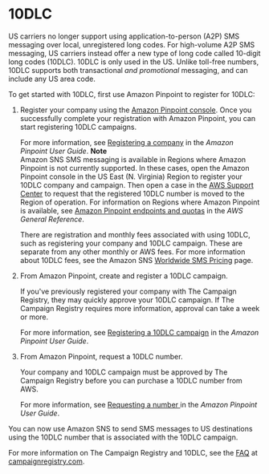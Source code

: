 # 10DLC<a name="channels-sms-originating-identities-10dlc"></a>

US carriers no longer support using application\-to\-person \(A2P\) SMS messaging over local, unregistered long codes\. For high\-volume A2P SMS messaging, US carriers instead offer a new type of long code called 10\-digit long codes \(10DLC\)\. 10DLC is only used in the US\. Unlike toll\-free numbers, 10DLC supports both transactional *and promotional* messaging, and can include any US area code\.

To get started with 10DLC, first use Amazon Pinpoint to register for 10DLC:

1. Register your company using the [Amazon Pinpoint console](https://console.aws.amazon.com/pinpoint/)\. Once you successfully complete your registration with Amazon Pinpoint, you can start registering 10DLC campaigns\.

   For more information, see [Registering a company](https://docs.aws.amazon.com/pinpoint/latest/userguide/settings-register-company.html) in the *Amazon Pinpoint User Guide*\.
**Note**  
Amazon SNS SMS messaging is available in Regions where Amazon Pinpoint is not currently supported\. In these cases, open the Amazon Pinpoint console in the US East \(N\. Virginia\) Region to register your 10DLC company and campaign\. Then open a case in the [AWS Support Center](https://console.aws.amazon.com/support/home#/) to request that the registered 10DLC number is moved to the Region of operation\. For information on Regions where Amazon Pinpoint is available, see [Amazon Pinpoint endpoints and quotas](https://docs.aws.amazon.com/general/latest/gr/pinpoint.html) in the *AWS General Reference*\.

   There are registration and monthly fees associated with using 10DLC, such as registering your company and 10DLC campaign\. These are separate from any other monthly or AWS fees\. For more information about 10DLC fees, see the Amazon SNS [Worldwide SMS Pricing](https://aws.amazon.com/sns/sms-pricing/) page\.

1. From Amazon Pinpoint, create and register a 10DLC campaign\.

   If you've previously registered your company with The Campaign Registry, they may quickly approve your 10DLC campaign\. If The Campaign Registry requires more information, approval can take a week or more\.

   For more information, see [Registering a 10DLC campaign](https://docs.aws.amazon.com/pinpoint/latest/userguide/settings-register-campaign-10dlc.html) in the *Amazon Pinpoint User Guide*\.

1. From Amazon Pinpoint, request a 10DLC number\.

   Your company and 10DLC campaign must be approved by The Campaign Registry before you can purchase a 10DLC number from AWS\. 

   For more information, see [Requesting a number ](https://docs.aws.amazon.com/pinpoint/latest/userguide/settings-request-number.html) in the *Amazon Pinpoint User Guide*\.

You can now use Amazon SNS to send SMS messages to US destinations using the 10DLC number that is associated with the 10DLC campaign\.

For more information on The Campaign Registry and 10DLC, see the [FAQ](https://www.campaignregistry.com/faq/) at [campaignregistry\.com](https://www.campaignregistry.com)\. 